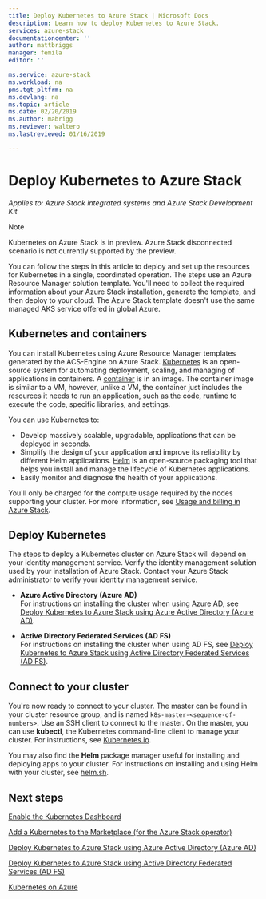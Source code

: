 ```yaml
---
title: Deploy Kubernetes to Azure Stack | Microsoft Docs
description: Learn how to deploy Kubernetes to Azure Stack.
services: azure-stack
documentationcenter: ''
author: mattbriggs
manager: femila
editor: ''

ms.service: azure-stack
ms.workload: na
pms.tgt_pltfrm: na
ms.devlang: na
ms.topic: article
ms.date: 02/20/2019
ms.author: mabrigg
ms.reviewer: waltero
ms.lastreviewed: 01/16/2019

---
```


# Deploy Kubernetes to Azure Stack

*Applies to: Azure Stack integrated systems and Azure Stack Development Kit*

> [!Note]  
> Kubernetes on Azure Stack is in preview. Azure Stack disconnected scenario is not currently supported by the preview.

You can follow the steps in this article to deploy and set up the resources for Kubernetes in a single, coordinated operation. The steps use an Azure Resource Manager solution template. You'll need to collect the required information about your Azure Stack installation, generate the template, and then deploy to your cloud. The Azure Stack template doesn't use the same managed AKS service offered in global Azure.

## Kubernetes and containers

You can install Kubernetes using Azure Resource Manager templates generated by the ACS-Engine on Azure Stack. [Kubernetes](https://kubernetes.io) is an open-source system for automating deployment, scaling, and managing of applications in containers. A [container](https://www.docker.com/what-container) is in an image. The container image is similar to a VM, however, unlike a VM, the container just includes the resources it needs to run an application, such as the code, runtime to execute the code, specific libraries, and settings.

You can use Kubernetes to:

- Develop massively scalable, upgradable, applications that can be deployed in seconds. 
- Simplify the design of your application and improve its reliability by different Helm applications. [Helm](https://github.com/kubernetes/helm) is an open-source packaging tool that helps you install and manage the lifecycle of Kubernetes applications.
- Easily monitor and diagnose the health of your applications.

You'll only be charged for the compute usage required by the nodes supporting your cluster. For more information, see [Usage and billing in Azure Stack](https://docs.microsoft.com/azure/azure-stack/azure-stack-billing-and-chargeback).

## Deploy Kubernetes

The steps to deploy a Kubernetes cluster on Azure Stack will depend on your identity management service. Verify the identity management solution used by your installation of Azure Stack. Contact your Azure Stack administrator to verify your identity management service.

- **Azure Active Directory (Azure AD)**  
For instructions on installing the cluster when using Azure AD, see [Deploy Kubernetes to Azure Stack using Azure Active Directory (Azure AD)](azure-stack-solution-template-kubernetes-azuread.md).

- **Active Directory Federated Services (AD FS)**  
For instructions on installing the cluster when using AD FS, see [Deploy Kubernetes to Azure Stack using Active Directory Federated Services (AD FS)](azure-stack-solution-template-kubernetes-adfs.md).

## Connect to your cluster

You're now ready to connect to your cluster. The master can be found in your cluster resource group, and is named `k8s-master-<sequence-of-numbers>`. Use an SSH client to connect to the master. On the master, you can use **kubectl**, the Kubernetes command-line client to manage your cluster. For instructions, see [Kubernetes.io](https://kubernetes.io/docs/reference/kubectl/overview).

You may also find the **Helm** package manager useful for installing and deploying apps to your cluster. For instructions on installing and using Helm with your cluster, see [helm.sh](https://helm.sh/).

## Next steps

[Enable the Kubernetes Dashboard](azure-stack-solution-template-kubernetes-dashboard.md)

[Add a Kubernetes to the Marketplace (for the Azure Stack operator)](../azure-stack-solution-template-kubernetes-cluster-add.md)

[Deploy Kubernetes to Azure Stack using Azure Active Directory (Azure AD)](azure-stack-solution-template-kubernetes-azuread.md)

[Deploy Kubernetes to Azure Stack using Active Directory Federated Services (AD FS)](azure-stack-solution-template-kubernetes-adfs.md)

[Kubernetes on Azure](https://docs.microsoft.com/azure/container-service/kubernetes/container-service-kubernetes-walkthrough)
